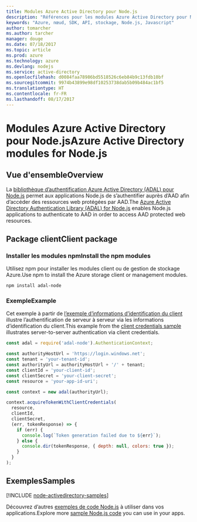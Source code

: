 ```yaml
---
title: Modules Azure Active Directory pour Node.js
description: "Références pour les modules Azure Active Directory pour Node.js"
keywords: "Azure, nœud, SDK, API, stockage, Node.js, Javascript"
author: tomarcher
ms.author: tarcher
manager: douge
ms.date: 07/18/2017
ms.topic: article
ms.prod: azure
ms.technology: azure
ms.devlang: nodejs
ms.service: active-directory
ms.openlocfilehash: d0084faa78986bd5518526c6eb84b9c13fdb10bf
ms.sourcegitcommit: 9974b43899e98df10253738dab5b09b484ac1bf5
ms.translationtype: HT
ms.contentlocale: fr-FR
ms.lasthandoff: 08/17/2017
---
```

# <a name="azure-active-directory-modules-for-nodejs"></a><span data-ttu-id="47171-104">Modules Azure Active Directory pour Node.js</span><span class="sxs-lookup"><span data-stu-id="47171-104">Azure Active Directory modules for Node.js</span></span>

## <a name="overview"></a><span data-ttu-id="47171-105">Vue d'ensemble</span><span class="sxs-lookup"><span data-stu-id="47171-105">Overview</span></span>

<span data-ttu-id="47171-106">La [bibliothèque d’authentification Azure Active Directory (ADAL) pour Node.js](https://www.npmjs.com/package/adal-node) permet aux applications Node.js de s’authentifier auprès d’AAD afin d’accéder des ressources web protégées par AAD.</span><span class="sxs-lookup"><span data-stu-id="47171-106">The [Azure Active Directory Authentication Library (ADAL) for Node.js](https://www.npmjs.com/package/adal-node) enables Node.js applications to authenticate to AAD in order to access AAD protected web resources.</span></span>

## <a name="client-package"></a><span data-ttu-id="47171-107">Package client</span><span class="sxs-lookup"><span data-stu-id="47171-107">Client package</span></span>

### <a name="install-the-npm-modules"></a><span data-ttu-id="47171-108">Installer les modules npm</span><span class="sxs-lookup"><span data-stu-id="47171-108">Install the npm modules</span></span>

<span data-ttu-id="47171-109">Utilisez npm pour installer les modules client ou de gestion de stockage Azure.</span><span class="sxs-lookup"><span data-stu-id="47171-109">Use npm to install the Azure storage client or management modules.</span></span>

```bash
npm install adal-node
```   

### <a name="example"></a><span data-ttu-id="47171-110">Exemple</span><span class="sxs-lookup"><span data-stu-id="47171-110">Example</span></span>

<span data-ttu-id="47171-111">Cet exemple à partir de [l’exemple d’informations d’identification du client](https://github.com/MSOpenTech/azure-activedirectory-library-for-nodejs/blob/master/sample/client-credentials-sample.js) illustre l’authentification de serveur à serveur via les informations d’identification du client.</span><span class="sxs-lookup"><span data-stu-id="47171-111">This example from the [client credentials sample](https://github.com/MSOpenTech/azure-activedirectory-library-for-nodejs/blob/master/sample/client-credentials-sample.js) illustrates server-to-server authentication via client credentials.</span></span>

```javascript
const adal = require('adal-node').AuthenticationContext;

const authorityHostUrl = 'https://login.windows.net';
const tenant = 'your-tenant-id';
const authorityUrl = authorityHostUrl + '/' + tenant;
const clientId = 'your-client-id';
const clientSecret = 'your-client-secret';
const resource = 'your-app-id-uri';

const context = new adal(authorityUrl);

context.acquireTokenWithClientCredentials(
  resource,
  clientId,
  clientSecret,
  (err, tokenResponse) => {
    if (err) {
      console.log(`Token generation failed due to ${err}`);
    } else {
      console.dir(tokenResponse, { depth: null, colors: true });
    }
  }
);
```

## <a name="samples"></a><span data-ttu-id="47171-112">Exemples</span><span class="sxs-lookup"><span data-stu-id="47171-112">Samples</span></span>

[!INCLUDE [node-activedirectory-samples](../docs-ref-conceptual/includes/activedirectory-samples.md)]

<span data-ttu-id="47171-113">Découvrez d’autres [exemples de code Node.js](https://azure.microsoft.com/resources/samples/?platform=nodejs) à utiliser dans vos applications.</span><span class="sxs-lookup"><span data-stu-id="47171-113">Explore more [sample Node.js code](https://azure.microsoft.com/resources/samples/?platform=nodejs) you can use in your apps.</span></span>
